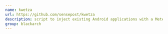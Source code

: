 ```yaml
---
name: kwetza
url: https://github.com/sensepost/kwetza
description: script to inject existing Android applications with a Meterpreter payload. URL : https://github.com/sensepost/kwetza Groups : blackarch blackarch-backdoor blackarch-exploitation
group: blackarch
---
```

